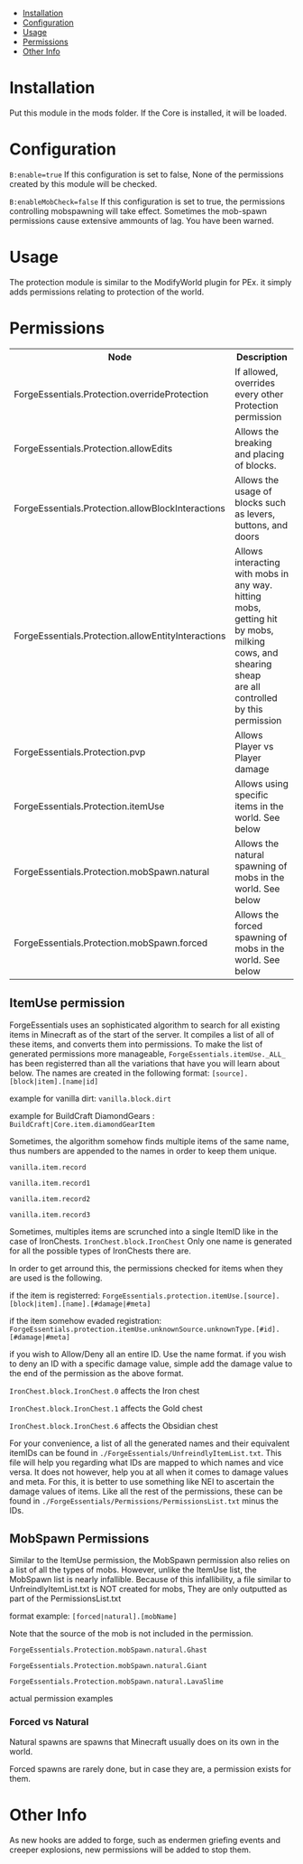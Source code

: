 * [Installation](#install)
* [Configuration](#config)
* [Usage](#use)
* [Permissions](#perm)
* [Other Info](#other)

# Installation <a name="install"></a>
Put this module in the mods folder. If the Core is installed, it will be loaded.

# Configuration <a name="config"></a>
`B:enable=true`
If this configuration is set to false, None of the permissions created by this module will be checked.

`B:enableMobCheck=false`
If this configuration is set to true, the permissions controlling mobspawning will take effect. Sometimes the mob-spawn permissions cause extensive ammounts of lag. You have been warned.

# Usage <a name="use"></a>
The protection module is similar to the ModifyWorld plugin for PEx. it simply adds permissions relating to protection of the world.

# Permissions <a name="perm"></a>
<table>
	<tr>
		<th>Node</th>
		<th>Description</th>
	</tr>
	<tr>
		<td>ForgeEssentials.Protection.overrideProtection</td>
		<td>If allowed, overrides every other Protection permission</td>
	</tr>
	<tr>
		<td>ForgeEssentials.Protection.allowEdits</td>
		<td>Allows the breaking and placing of blocks.</td>
	</tr>
	<tr>
		<td>ForgeEssentials.Protection.allowBlockInteractions</td>
		<td>Allows the usage of blocks such as levers, buttons, and doors</td>
	</tr>
	<tr>
		<td>ForgeEssentials.Protection.allowEntityInteractions</td>
		<td>Allows interacting with mobs in any way.<br /> hitting mobs, getting hit by mobs, milking cows, and shearing sheap <br /> are all controlled by this permission</td>
	</tr>	<tr>
		<td>ForgeEssentials.Protection.pvp</td>
		<td>Allows Player vs Player damage</td>
	</tr>
	<tr>
		<td>ForgeEssentials.Protection.itemUse</td>
		<td>Allows using specific items in the world. See below</td>
	</tr>
	<tr>
		<td>ForgeEssentials.Protection.mobSpawn.natural</td>
		<td>Allows the natural spawning of mobs in the world. See below</td>
	</tr>
	<tr>
		<td>ForgeEssentials.Protection.mobSpawn.forced</td>
		<td>Allows the forced spawning of mobs in the world. See below</td>
	</tr>
</table>

## ItemUse permission
ForgeEssentials uses an sophisticated algorithm to search for all existing items in Minecraft as of the start of the server. It compiles a list of all of these items, and converts them into permissions. To make the list of generated permissions more manageable, `ForgeEssentials.itemUse._ALL_` has been registerred than all the variations that have you will learn about below. The names are created in the following format: `[source].[block|item].[name|id]`

example for vanilla dirt: `vanilla.block.dirt`

example for BuildCraft DiamondGears : `BuildCraft|Core.item.diamondGearItem`

Sometimes, the algorithm somehow finds multiple items of the same name, thus numbers are appended to the names in order to keep them unique.

`vanilla.item.record`

`vanilla.item.record1`

`vanilla.item.record2`

`vanilla.item.record3`

Sometimes, multiples items are scrunched into a single ItemID like in the case of IronChests.
`IronChest.block.IronChest` Only one name is generated for all the possible types of IronChests there are. 

In order to get arround this, the permissions checked for items when they are used is the following.

if the item is registerred: `ForgeEssentials.protection.itemUse.[source].[block|item].[name].[#damage|#meta]`

if the item somehow evaded registration: `ForgeEssentials.protection.itemUse.unknownSource.unknownType.[#id].[#damage|#meta]`

if you wish to Allow/Deny all an entire ID. Use the name format. if you wish to deny an ID with a specific damage value, simple add the damage value to the end of the permission as the above format.

`IronChest.block.IronChest.0` affects the Iron chest

`IronChest.block.IronChest.1` affects the Gold chest

`IronChest.block.IronChest.6` affects the Obsidian chest

For your convenience, a list of all the generated names and their equivalent itemIDs can be found in `./ForgeEssentials/UnfreindlyItemList.txt`. This file will help you regarding what IDs are mapped to which names and vice versa. It does not however, help you at all when it comes to damage values and meta. For this, it is better to use something like NEI to ascertain the damage values of items. Like all the rest of the permissions, these can be found in `./ForgeEssentials/Permissions/PermissionsList.txt` minus the IDs.

## MobSpawn Permissions
Similar to the ItemUse permission, the MobSpawn permission also relies on a list of all the types of mobs. However, unlike the ItemUse list, the MobSpawn list is nearly infallible. Because of this infallibility, a file similar to UnfreindlyItemList.txt is NOT created for mobs, They are only outputted as part of the PermissionsList.txt

format example: `[forced|natural].[mobName]`

Note that the source of the mob is not included in the permission.

`ForgeEssentials.Protection.mobSpawn.natural.Ghast`

`ForgeEssentials.Protection.mobSpawn.natural.Giant`

`ForgeEssentials.Protection.mobSpawn.natural.LavaSlime`


actual permission examples

### Forced vs Natural
Natural spawns are spawns that Minecraft usually does on its own in the world.

Forced spawns are rarely done, but in case they are, a permission exists for them.

# Other Info <a name="other"></a>
As new hooks are added to forge, such as endermen griefing events and creeper explosions, new permissions will be added to stop them.